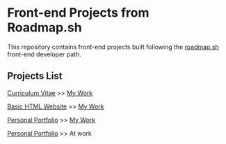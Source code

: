 # Front-end Projects from Roadmap.sh

This repository contains front-end projects built following the [roadmap.sh](https://roadmap.sh/) front-end developer path.

## Projects List
<p align="left">
  <a href='https://roadmap.sh/projects/single-page-cv'>Curriculum Vitae</a> >> <a href='/Curriculum Vitae/index.html'>My Work</a>
</p>
<p align="left">
  <a href='https://roadmap.sh/projects/basic-html-website'>Basic HTML Website</a> >> <a href='/HTML Website/index.html'>My Work</a>
</p>
<p align="left">
  <a href='https://roadmap.sh/projects/portfolio-website'>Personal Portfolio</a> >> <a href='/Personal Portfolio/index.html'>My Work</a>
</p>
<p align="left">
  <a href='https://roadmap.sh/projects/changelog-component'>Personal Portfolio</a> >> At work</a>
</p>
